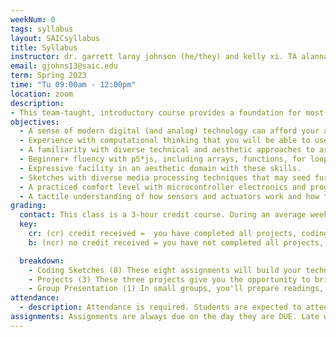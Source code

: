 ```yaml
---
weekNum: 0
tags: syllabus
layout: SAICsyllabus
title: Syllabus
instructor: dr. garrett laroy johnson (he/they) and kelly xi. TA alanna rebbeck.
email: gjohns13@saic.edu
term: Spring 2023
time: "Tu 09:00am - 12:00pm"
location: zoom
description:
- This team-taught, introductory course provides a foundation for most additional coursework in the Art and Technology Studies department. Students are given a broad interdisciplinary grounding in the skills, concepts, and hands-on experiences they will need to engage the potentials of new technologies in art making. Every other week, a lecture and discussion group exposes students to concepts of electronic media, perception, inter-media composition, emerging venues, and other issues important to artists working with technologically based media. Students will attend a morning & afternoon section each day to gain hands-on experience with a variety of forms and techniques central to technologically-based art making. 
objectives:
  - A sense of modern digital (and analog) technology can afford your art practice
  - Experience with computational thinking that you will be able to use to understand the technical systems of everyday life.
  - A familiarity with diverse technical and aesthetic approaches to art and technology broadly, as well as the unique offerings of the Art and Technology Studies department at SAIC.
  - Beginner+ fluency with p5*js, including arrays, functions, for loops, if conditions, and the JS object.
  - Expressive facility in an aesthetic domain with these skills.
  - Sketches with diverse media processing techniques that may seed further work
  - A practiced comfort level with microcontroller electronics and programming in the creation of art not limited to kinetic sculpture, interactive artwork, sound works, and responsive environments.
  - A tactile understanding of how sensors and actuators work and how they interface with computers, tether to embodiment and the environment, a connective net of energy and information.
grading:
  contact: This class is a 3-hour credit course. During an average week, you will be expected to spend 6 hours on homework per class. Homework will primarily consist of assignment completions, project development, project documentation, and written assignments. See the SAIC Contact / Credit hour policy for a detailed explanation for how homework time is calculated on a per-credit-hour basis.
  key:
    cr: (cr) credit received =  you have completed all projects, coding sketches, and relevent group projects. Your assignments reflect your own learning of the assigned readings that week, while also demonstrating the growth of your own expressive style. You have missed a maximum of two unexcused absences.
    b: (ncr) no credit received = you have not completed all projects, coding sketches, or relevant group projects. Or, you may have completed these, but not reflected your own learning or growth in the process. Or, you have more than two unexcused absences.

  breakdown:
    - Coding Sketches (8) These eight assignments will build your technical skills. They are assigned in weeks when we are not prepping for projects.
    - Projects (3) These three projects give you the opportunity to bring your artistic practice together with the technical skills you've developed.
    - Group Presentation (1) In small groups, you'll prepare readings,
attendance:
  - description: Attendance is required. Students are expected to attend all classes and be present for the full duration of each class. In class time is for instruction. When possible, instructors will make time for students to work independently on projects. Unless special permission is granted by the instructor, students are required to remain in class during this independent work time. Announcements and directions will be given at the beginning of class so it is important that you arrive on time. Absences, late arrivals, and leaving class early will reflect negatively on your grade. Communicate with your instructors if there are serious or extenuating circumstances that prevent you from arriving on time or from participating fully. Be prepared to present a doctor’s note if an absence is due to illness.
assignments: Assignments are always due on the day they are DUE. Late work is not acceptable because of the fact that in-class activities are often closely tied to sharing and discussing assignments. Late work undermines your own learning as well as the learning community of the class as a whole.
---
```

